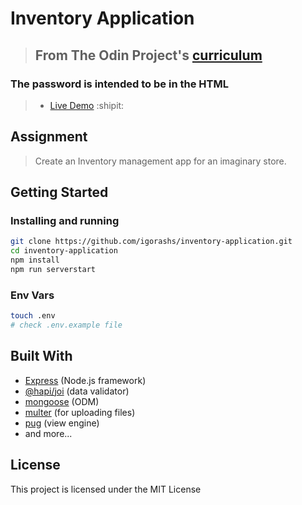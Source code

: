 # Inventory Application

> ## From The Odin Project's [curriculum](https://www.theodinproject.com/lessons/inventory-application)

### The password is intended to be in the HTML
> - [Live Demo](https://nameless-harbor-47929.herokuapp.com/catalog) :shipit:

## Assignment

> Create an Inventory management app for an imaginary store.

## Getting Started

### Installing and running

```bash
git clone https://github.com/igorashs/inventory-application.git
cd inventory-application
npm install
npm run serverstart
```
### Env Vars
```bash
touch .env
# check .env.example file
```

## Built With
* [Express](https://expressjs.com/) (Node.js framework)
* [@hapi/joi](https://hapi.dev/module/joi/) (data validator)
* [mongoose](https://mongoosejs.com/) (ODM)
* [multer](https://github.com/expressjs/multer) (for uploading files)
* [pug](https://pugjs.org/api/getting-started.html) (view engine)
* and more...

## License

This project is licensed under the MIT License
